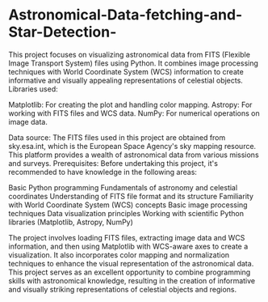 # Astronomical-Data-fetching-and-Star-Detection-

This project focuses on visualizing astronomical data from FITS (Flexible Image Transport System) files using Python. It combines image processing techniques with World Coordinate System (WCS) information to create informative and visually appealing representations of celestial objects.
Libraries used:

Matplotlib: For creating the plot and handling color mapping.
Astropy: For working with FITS files and WCS data.
NumPy: For numerical operations on image data.

Data source:
The FITS files used in this project are obtained from sky.esa.int, which is the European Space Agency's sky mapping resource. This platform provides a wealth of astronomical data from various missions and surveys.
Prerequisites:
Before undertaking this project, it's recommended to have knowledge in the following areas:

Basic Python programming
Fundamentals of astronomy and celestial coordinates
Understanding of FITS file format and its structure
Familiarity with World Coordinate System (WCS) concepts
Basic image processing techniques
Data visualization principles
Working with scientific Python libraries (Matplotlib, Astropy, NumPy)

The project involves loading FITS files, extracting image data and WCS information, and then using Matplotlib with WCS-aware axes to create a visualization. It also incorporates color mapping and normalization techniques to enhance the visual representation of the astronomical data.
This project serves as an excellent opportunity to combine programming skills with astronomical knowledge, resulting in the creation of informative and visually striking representations of celestial objects and regions.
